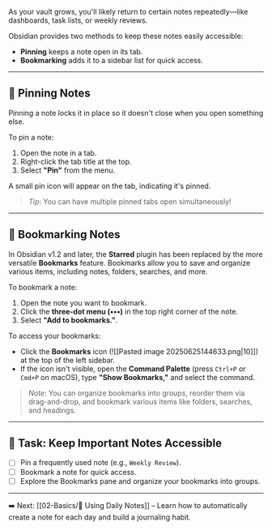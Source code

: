 As your vault grows, you'll likely return to certain notes repeatedly—like dashboards, task lists, or weekly reviews.

Obsidian provides two methods to keep these notes easily accessible:

- **Pinning** keeps a note open in its tab.
- **Bookmarking** adds it to a sidebar list for quick access.

---
## 📌 Pinning Notes

Pinning a note locks it in place so it doesn't close when you open something else.

To pin a note:

1. Open the note in a tab.
2. Right-click the tab title at the top.
3. Select **"Pin"** from the menu.

A small pin icon will appear on the tab, indicating it's pinned.

> *Tip*: You can have multiple pinned tabs open simultaneously!

---
## 🔖 Bookmarking Notes

In Obsidian v1.2 and later, the **Starred** plugin has been replaced by the more versatile **Bookmarks** feature. Bookmarks allow you to save and organize various items, including notes, folders, searches, and more.

To bookmark a note:

1. Open the note you want to bookmark.
2. Click the **three-dot menu (•••)** in the top right corner of the note.
3. Select **"Add to bookmarks."**.

To access your bookmarks:

- Click the **Bookmarks** icon (![[Pasted image 20250625144633.png|10]]) at the top of the left sidebar. 
- If the icon isn't visible, open the **Command Palette** (press `Ctrl+P` or `Cmd+P` on macOS), type **"Show Bookmarks,"** and select the command.

> *Note*: You can organize bookmarks into groups, reorder them via drag-and-drop, and bookmark various items like folders, searches, and headings. 

---
## 🏁 Task: Keep Important Notes Accessible

- [ ] Pin a frequently used note (e.g., `Weekly Review`).
- [ ] Bookmark a note for quick access.
- [ ] Explore the Bookmarks pane and organize your bookmarks into groups.

---

➡️ Next: [[02-Basics/📅 Using Daily Notes]] – Learn how to automatically create a note for each day and build a journaling habit.
